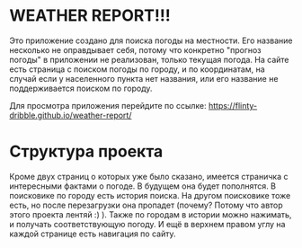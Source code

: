 # WEATHER REPORT!!!

Это приложение создано для поиска погоды на местности. Его название несколько не оправдывает себя, потому что конкретно "прогноз погоды" в приложении не реализован, только текущая погода.
На сайте есть страница с поиском погоды по городу, и по координатам, на случай если у населенного пункта нет названия, или его название не поддерживается поиском по городу.

Для просмотра приложения перейдите по ссылке: 
https://flinty-dribble.github.io/weather-report/

# Структура проекта

Кроме двух страниц о которых уже было сказано, имеется страничка с интересными фактами о погоде. В будущем она будет пополнятся. В поисковике по городу есть история поиска.
На другом поисковике тоже есть, но после перезагрузки она пропадет (почему? Потому что автор этого проекта лентяй :) ). Также по городам в истории можно нажимать, и получать соответствующую погоду.
И ещё в верхнем правом углу на каждой странице есть навигация по сайту.
